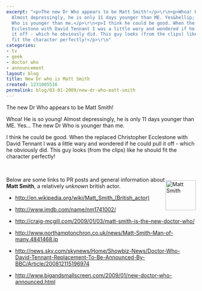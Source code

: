 ```yaml
---
excerpt: "<p>The new Dr Who appears to be Matt Smith!</p>\r\n<p>Whoa! He is so young!
  Almost depressingly, he is only 11 days younger than ME. Yes&hellip; The new Dr
  Who is younger than me.</p>\r\n<p>I think he could be good. When the replaced Christopher
  Ecclestone with David Tennant I was a little wary and wondered if he could pull
  it off - which he obviously did. This guy looks (from the clips) like he should
  fit the character perfectly!</p>\r\n"
categories:
- tv
- geek
- doctor who
- announcement
layout: blog
title: New Dr who is Matt Smith
created: 1231005516
permalink: blog/03-01-2009/new-dr-who-matt-smith
---
```

<p>The new Dr Who appears to be Matt Smith!</p>
<p>Whoa! He is so young! Almost depressingly, he is only 11 days younger than ME. Yes&hellip; The new Dr Who is younger than me.</p>
<p>I think he could be good. When the replaced Christopher Ecclestone with David Tennant I was a little wary and wondered if he could pull it off - which he obviously did. This guy looks (from the clips) like he should fit the character perfectly!</p>
<!--break-->
<p>&nbsp;</p>
<p><img width="80" height="80" src="http://www.thingy-ma-jig.co.uk/files/matt-smith.jpg" alt="Matt Smith" style="margin: 10px 0pt 0pt; float: right; clear: right;" />Below are some links to PR posts and general information about <strong>Matt Smith</strong>, a relatively <em>unknown</em> british actor.</p>
<ul>
    <li>
    <p><a href="http://en.wikipedia.org/wiki/Matt_Smith_(British_actor)">http://en.wikipedia.org/wiki/Matt_Smith_(British_actor)</a></p>
    </li>
    <li>
    <p><a href="http://www.imdb.com/name/nm1741002/">http://www.imdb.com/name/nm1741002/</a></p>
    </li>
    <li>
    <p><a href="http://craig-mcgill.com/2009/01/03/matt-smith-is-the-new-doctor-who/">http://craig-mcgill.com/2009/01/03/matt-smith-is-the-new-doctor-who/<br />
    </a></p>
    </li>
    <li>
    <p><a href="http://www.northamptonchron.co.uk/news/Matt-Smith-Man-of-many.4841468.jp">http://www.northamptonchron.co.uk/news/Matt-Smith-Man-of-many.4841468.jp</a></p>
    </li>
    <li>
    <p><a href="http://news.sky.com/skynews/Home/Showbiz-News/Doctor-Who-David-Tennant-Replacement-To-Be-Announced-By-BBC/Article/200812115196974">http://news.sky.com/skynews/Home/Showbiz-News/Doctor-Who-David-Tennant-Replacement-To-Be-Announced-By-BBC/Article/200812115196974</a></p>
    </li>
    <li>
    <p><a href="http://www.bigandsmallscreen.com/2009/01/new-doctor-who-announced.html">http://www.bigandsmallscreen.com/2009/01/new-doctor-who-announced.html</a></p>
    </li>
</ul>
